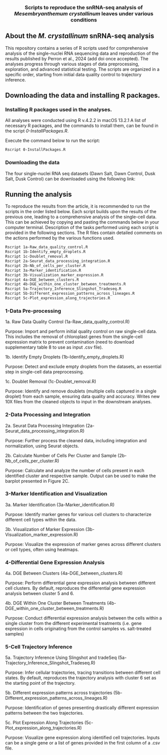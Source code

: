 <p align="center">
  <!-- <a href="https://github.com/othneildrew/Best-README-Template">
    <img src="images/logo.png" alt="Logo" width="80" height="80">
  </a> -->

  <!-- <h2 align="center">Asc-Seurat</h2> -->

  <p align="center">
    <h3 align="center"> Scripts to reproduce the snRNA-seq analysis of <i> Mesembryanthemum crystallinum </i> leaves under various conditions</h3>
  </p>
</p>

<!-- ABOUT THE PROJECT -->
## About the _M. crystallinum_ snRNA-seq analysis

This repository contains a series of R scripts used for comprehensive analysis of the single-nuclei RNA sequencing data and reproduction of the results published by Perron et al., 2024 (add doi once accepted). The analyses progress through various stages of data preprocessing, exploration, and advanced statistical testing. The scripts are organized in a specific order, starting from initial data quality control to trajectory inference.

## Downloading the data and installing R packages.

### Installing R packages used in the analyses.

All analyses were conducted using R v.4.2.2 in macOS 13.2.1 A list of necessary R packages, and the commands to install them, can be found in the script *_0-InstallPackages.R_*.

Execute the command below to run the script:

```sh
Rscript 0-InstallPackages.R
```
### Downloading the data

The four single-nuclei RNA seq datasets (Dawn Salt, Dawn Control, Dusk Salt, Dusk Control) can be downloaded using the following link:

## Running the analysis

To reproduce the results from the article, it is recommended to run the scripts in the order listed below. Each script builds upon the results of the previous one, leading to a comprehensive analysis of the single-cell data. This can be achieved by copying and pasting the commands below in your computer terminal. Description of the tasks performed using each script is provided in the following sections.
The R files contain detailed comments on the actions performed by the various functions used.

```sh
Rscript 1a-Raw_data_quality_control.R
Rscript 1b-Identify_empty_droplets.R
Rscript 1c-Doublet_removal.R
Rscript 2a-Seurat_data_processing_integration.R
Rscript 2b-Nb_of_cells_per_cluster.R
Rscript 3a-Marker_identification.R
Rscript 3b-Visualization_marker_expression.R
Rscript 4a-DGE_between_clusters.R
Rscript 4b-DGE_within_one_cluster_between_treatments.R
Rscript 5a-Trajectory_Inference_Slingshot_Tradeseq.R
Rscript 5b-Different_expression_patterns_across_lineages.R
Rscript 5c-Plot_expression_along_trajectories.R
```

### 1-Data Pre-processing

1a. Raw Data Quality Control (1a-Raw_data_quality_control.R)

Purpose: Import and perform initial quality control on raw single-cell data. This includes the removal of chloroplast genes from the single-cell expression matrix to prevent contamination (need to download supplementary table 8 to use as input .csv file).

1b. Identify Empty Droplets (1b-Identify_empty_droplets.R)

Purpose: Detect and exclude empty droplets from the datasets, an essential step in single-cell data preprocessing.

1c. Doublet Removal (1c-Doublet_removal.R)

Purpose: Identify and remove doublets (multiple cells captured in a single droplet) from each sample, ensuring data quality and accuracy. Writes new 10X files from the cleaned objects to input in the downstream analyses.

### 2-Data Processing and Integration

2a. Seurat Data Processing Integration (2a-Seurat_data_processing_integration.R)

Purpose: Further process the cleaned data, including integration and normalization, using Seurat objects.

2b. Calculate Number of Cells Per Cluster and Sample (2b-Nb_of_cells_per_cluster.R)

Purpose: Calculate and analyze the number of cells present in each identified cluster and respective sample. Output can be used to make the barplot presented in Figure 2C.


### 3-Marker Identification and Visualization

3a. Marker Identification (3a-Marker_identification.R)

Purpose: Identify marker genes for various cell clusters to characterize different cell types within the data.

3b. Visualization of Marker Expression (3b-Visualization_marker_expression.R)

Purpose: Visualize the expression of marker genes across different clusters or cell types, often using heatmaps.

### 4-Differential Gene Expression Analysis

4a. DGE Between Clusters (4a-DGE_between_clusters.R)

Purpose: Perform differential gene expression analysis between different cell clusters. By default, reproduces the differential gene expression analysis between cluster 5 and 6.

4b. DGE Within One Cluster Between Treatments (4b-DGE_within_one_cluster_between_treatments.R)

Purpose: Conduct differential expression analysis between the cells within a single cluster from the different experimental treatments (i.e. gene expression in cells originating from the control samples vs. salt-treated samples)

### 5-Cell Trajectory Inference

5a. Trajectory Inference Using Slingshot and tradeSeq (5a-Trajectory_Inference_Slingshot_Tradeseq.R)

Purpose: Infer cellular trajectories, tracing transitions between different cell states. By default, reproduces the trajectory analysis with cluster 6 set as the starting point of the trajectory.

5b. Different expression patterns across trajectories (5b-Different_expression_patterns_across_lineages.R)

Purpose: Identification of genes presenting drastically different expression patterns between the two trajectories.

5c. Plot Expression Along Trajectories (5c-Plot_expression_along_trajectories.R)

Purpose: Visualize gene expression along identified cell trajectories. Inputs can be a single gene or a list of genes provided in the first column of a .csv file.
